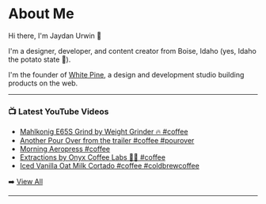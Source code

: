 # About Me

Hi there, I'm Jaydan Urwin 👋

I'm a designer, developer, and content creator from Boise, Idaho (yes, Idaho the potato state 🥔).

I'm the founder of [White Pine](https://whitepine.studio), a design and development studio building products on the web.

--- 

### 📺 Latest YouTube Videos 
<!-- YOUTUBE:START -->
- [Mahlkonig E65S Grind by Weight Grinder 🔥 #coffee](https://www.youtube.com/watch?v=PzbOI596Lk8)
- [Another Pour Over from the trailer #coffee #pourover](https://www.youtube.com/watch?v=37wCD-HKKlw)
- [Morning Aeropress #coffee](https://www.youtube.com/watch?v=GgyF0eE-ens)
- [Extractions by Onyx Coffee Labs 🙌🏼 #coffee](https://www.youtube.com/watch?v=AEwTDKDLOcI)
- [Iced Vanilla Oat Milk Cortado #coffee #coldbrewcoffee](https://www.youtube.com/watch?v=N5Q665csmKY)
<!-- YOUTUBE:END --> 

➡️ [View All](https://youtube.com/@LittleSticks) 

---

<!--
**jaydanurwin/jaydanurwin** is a ✨ _special_ ✨ repository because its `README.md` (this file) appears on your GitHub profile.

Here are some ideas to get you started:

- 🔭 I’m currently working on ...
- 🌱 I’m currently learning ...
- 👯 I’m looking to collaborate on ...
- 🤔 I’m looking for help with ...
- 💬 Ask me about ...
- 📫 How to reach me: ...
- 😄 Pronouns: ...
- ⚡ Fun fact: ...
-->

